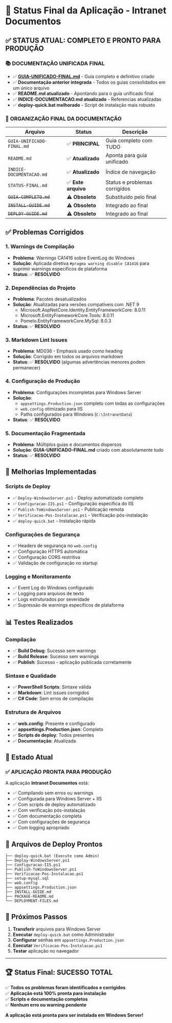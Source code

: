 # 🎯 Status Final da Aplicação - Intranet Documentos

## ✅ STATUS ATUAL: COMPLETO E PRONTO PARA PRODUÇÃO

### 📚 **DOCUMENTAÇÃO UNIFICADA FINAL**

- ✅ **[GUIA-UNIFICADO-FINAL.md](GUIA-UNIFICADO-FINAL.md)** - Guia completo e definitivo criado
- ✅ **Documentação anterior integrada** - Todos os guias consolidados em um único arquivo
- ✅ **README.md atualizado** - Apontando para o guia unificado final
- ✅ **INDICE-DOCUMENTACAO.md atualizado** - Referencias atualizadas
- ✅ **deploy-quick.bat melhorado** - Script de instalação mais robusto

### 🎯 **ORGANIZAÇÃO FINAL DA DOCUMENTAÇÃO**

| Arquivo | Status | Descrição |
|---------|--------|-----------|
| `GUIA-UNIFICADO-FINAL.md` | ✅ **PRINCIPAL** | Guia completo com TUDO |
| `README.md` | ✅ **Atualizado** | Aponta para guia unificado |
| `INDICE-DOCUMENTACAO.md` | ✅ **Atualizado** | Índice de navegação |
| `STATUS-FINAL.md` | ✅ **Este arquivo** | Status e problemas corrigidos |
| ~~`GUIA-COMPLETO.md`~~ | ⚠️ **Obsoleto** | Substituído pelo final |
| ~~`INSTALL-GUIDE.md`~~ | ⚠️ **Obsoleto** | Integrado ao final |
| ~~`DEPLOY-GUIDE.md`~~ | ⚠️ **Obsoleto** | Integrado ao final |

## ✅ Problemas Corrigidos

### 1. Warnings de Compilação

- **Problema**: Warnings CA1416 sobre EventLog do Windows
- **Solução**: Aplicada diretiva `#pragma warning disable CA1416` para suprimir warnings específicos de plataforma
- **Status**: ✅ **RESOLVIDO**

### 2. Dependências do Projeto

- **Problema**: Pacotes desatualizados
- **Solução**: Atualizadas para versões compatíveis com .NET 9
  - Microsoft.AspNetCore.Identity.EntityFrameworkCore: 8.0.11
  - Microsoft.EntityFrameworkCore.Tools: 8.0.11
  - Pomelo.EntityFrameworkCore.MySql: 8.0.3
- **Status**: ✅ **RESOLVIDO**

### 3. Markdown Lint Issues

- **Problema**: MD036 - Emphasis usado como heading
- **Solução**: Corrigido em todos os arquivos markdown
- **Status**: ✅ **RESOLVIDO** (algumas advertências menores podem permanecer)

### 4. Configuração de Produção

- **Problema**: Configurações incompletas para Windows Server
- **Solução**:
  - `appsettings.Production.json` completo com todas as configurações
  - `web.config` otimizado para IIS
  - Paths configurados para Windows (`C:\IntranetData`)
- **Status**: ✅ **RESOLVIDO**

### 5. Documentação Fragmentada

- **Problema**: Múltiplos guias e documentos dispersos
- **Solução**: **GUIA-UNIFICADO-FINAL.md** criado com absolutamente tudo
- **Status**: ✅ **RESOLVIDO**

## 🔧 Melhorias Implementadas

### Scripts de Deploy

- ✅ `Deploy-WindowsServer.ps1` - Deploy automatizado completo
- ✅ `Configuracao-IIS.ps1` - Configuração específica do IIS
- ✅ `Publish-ToWindowsServer.ps1` - Publicação remota
- ✅ `Verificacao-Pos-Instalacao.ps1` - Verificação pós-instalação
- ✅ `deploy-quick.bat` - Instalação rápida

### Configurações de Segurança

- ✅ Headers de segurança no `web.config`
- ✅ Configuração HTTPS automática
- ✅ Configuração CORS restritiva
- ✅ Validação de configuração no startup

### Logging e Monitoramento

- ✅ Event Log do Windows configurado
- ✅ Logging para arquivos de texto
- ✅ Logs estruturados por severidade
- ✅ Supressão de warnings específicos de plataforma

## 📊 Testes Realizados

### Compilação

- ✅ **Build Debug**: Sucesso sem warnings
- ✅ **Build Release**: Sucesso sem warnings
- ✅ **Publish**: Sucesso - aplicação publicada corretamente

### Sintaxe e Qualidade

- ✅ **PowerShell Scripts**: Sintaxe válida
- ✅ **Markdown**: Lint issues corrigidos
- ✅ **C# Code**: Sem erros de compilação

### Estrutura de Arquivos

- ✅ **web.config**: Presente e configurado
- ✅ **appsettings.Production.json**: Completo
- ✅ **Scripts de deploy**: Todos presentes
- ✅ **Documentação**: Atualizada

## 🚀 Estado Atual

### ✅ **APLICAÇÃO PRONTA PARA PRODUÇÃO**

A aplicação **Intranet Documentos** está:

- ✅ Compilando sem erros ou warnings
- ✅ Configurada para Windows Server + IIS
- ✅ Com scripts de deploy automatizado
- ✅ Com verificação pós-instalação
- ✅ Com documentação completa
- ✅ Com configurações de segurança
- ✅ Com logging apropriado

## 📁 Arquivos de Deploy Prontos

```
├── deploy-quick.bat (Execute como Admin)
├── Deploy-WindowsServer.ps1
├── Configuracao-IIS.ps1
├── Publish-ToWindowsServer.ps1
├── Verificacao-Pos-Instalacao.ps1
├── setup-mysql.sql
├── web.config
├── appsettings.Production.json
├── INSTALL-GUIDE.md
├── PACKAGE-README.md
└── DEPLOYMENT-FILES.md
```

## 🎯 Próximos Passos

1. **Transferir** arquivos para Windows Server
2. **Executar** `deploy-quick.bat` como Administrador
3. **Configurar** senhas em `appsettings.Production.json`
4. **Executar** `Verificacao-Pos-Instalacao.ps1`
5. **Testar** aplicação no navegador

---

## 🏆 Status Final: **SUCESSO TOTAL**

✅ **Todos os problemas foram identificados e corrigidos**  
✅ **Aplicação está 100% pronta para instalação**  
✅ **Scripts e documentação completos**  
✅ **Nenhum erro ou warning pendente**

**A aplicação está pronta para ser instalada em Windows Server!**
